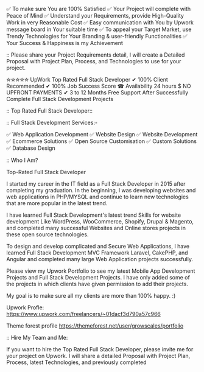 
✅ To make sure You are 100% Satisfied
✅ Your Project will complete with Peace of Mind
✅ Understand your Requirements, provide High-Quality Work in very Reasonable Cost
✅ Easy communication with You by Upwork message board in Your suitable time
✅ To appeal your Target Market, use Trendy Technologies for Your Branding & user-friendly Functionalities
✅ Your Success & Happiness is my Achievement

:: Please share your Project Requirements detail, I will create a Detailed Proposal with Project Plan, Process, and Technologies to use for your project.


✮✮✮✮✮ UpWork Top Rated Full Stack Developer
✔ 100% Client Recommended
✔ 100% Job Success Score
☎ Availability 24 hours
$ NO UPFRONT PAYMENTS
✔ 3 to 12 Months Free Support After Successfully Complete Full Stack Development Projects


:: Top Rated Full Stack Developer::

:: Full Stack Development Services:-

✅ Web Application Development
✅ Website Design
✅ Website Development
✅ Ecommerce Solutions
✅ Open Source Customisation
✅ Custom Solutions
✅ Database Design

:: Who I Am?

Top-Rated Full Stack Developer

I started my career in the IT field as a Full Stack Developer in 2015 after completing my graduation. In the beginning, I was developing websites and web applications in PHP/MYSQL and continue to learn new technologies that are more popular in the latest trend.

I have learned Full Stack Development's latest trend Skills for website development Like WordPress, WooCommerce, Shopify, Drupal & Magento, and completed many successful Websites and Online stores projects in these open source technologies.

To design and develop complicated and Secure Web Applications, I have learned Full Stack Development MVC Framework Laravel, CakePHP, and Angular and completed many large Web Application projects successfully.

Please view my Upwork Portfolio to see my latest Mobile App Development Projects and Full Stack Development Projects. I have only added some of the projects in which clients have given permission to add their projects.

My goal is to make sure all my clients are more than 100% happy. :)


Upwork Profle:
https://www.upwork.com/freelancers/~01dacf3d790a57c966

Theme forest profile
https://themeforest.net/user/growscales/portfolio

:: Hire My Team and Me:

If you want to hire the Top Rated Full Stack Developer, please invite me for your project on Upwork. I will share a detailed Proposal with Project Plan, Process, latest Technologies, and previously completed
